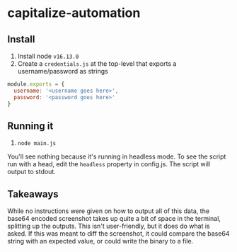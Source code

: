 # capitalize-automation


## Install
1. Install node `v16.13.0`
1. Create a `credentials.js` at the top-level that exports a username/password as strings

```js
module.exports = {
  username: '<username goes here>',
  password: '<password goes here>'
}
```

## Running it

1. `node main.js`

You'll see nothing because it's running in headless mode. To see the script run
with a head, edit the `headless` property in config.js. The script will output
to stdout.


## Takeaways
While no instructions were given on how to output all of this data,
the base64 encoded screenshot takes up quite a bit of space in the terminal,
splitting up the outputs. This isn't user-friendly, but it does do what is asked.
If this was meant to diff the screenshot, it could compare the base64 string with
an expected value, or could write the binary to a file.



